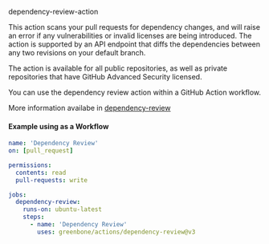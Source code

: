 dependency-review-action

This action scans your pull requests for dependency changes, and will raise an error if any vulnerabilities or invalid licenses are being introduced. The action is supported by an API endpoint that diffs the dependencies between any two revisions on your default branch.

The action is available for all public repositories, as well as private repositories that have GitHub Advanced Security licensed.

You can use the dependency review action within a GitHub Action workflow.

More information availabe in [dependency-review](https://github.com/actions/dependency-review-action)

#### Example using as a Workflow

```yaml
name: 'Dependency Review'
on: [pull_request]

permissions:
  contents: read
  pull-requests: write

jobs:
  dependency-review:
    runs-on: ubuntu-latest
    steps:
      - name: 'Dependency Review'
        uses: greenbone/actions/dependency-review@v3
```
